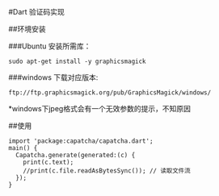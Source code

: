 #Dart 验证码实现

##环境安装

###Ubuntu 安装所需库：

    sudo apt-get install -y graphicsmagick

###windows 下载对应版本:

    ftp://ftp.graphicsmagick.org/pub/GraphicsMagick/windows/

*windows下jpeg格式会有一个无效参数的提示，不知原因

##使用

    import 'package:capatcha/capatcha.dart';
    main() {
      Capatcha.generate(generated:(c) {
        print(c.text);
        //print(c.file.readAsBytesSync()); // 读取文件流
      });
    }

